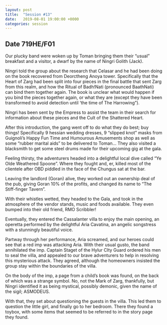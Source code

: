 ```yaml
---
layout: post
title:  "Session #13"
date:   2019-08-01 19:00:00 +0000
categories: session
---
```


## Date 719HE/F01

Our plucky band were woken up by Toman bringing them their “usual” breakfast and a visitor, a dwarf by the name of Ningri Golith (Jack). 

Ningri told the group about the research that Celasar and he had been doing on the book recovered from Deorctheng  Anoya tower. Specifically that the Heart of Zarg had been split into four pieces in the final battle that sent Zarg from this realm, and how the Ritual of Badh!Nati (pronounced BaathNati) can bind them together again. The book is unclear what would happen if you bind the pieces together again, or what they are (except they have been transformed to avoid detection until ‘the time of The Harrowing”).

Ningri has been sent by the Empress to assist the team in their search for information about these pieces and the Cult of the Shattered Heart.

After this introduction, the gang went off to do what they do best; buy things! Specifically 9 hessian wedding dresses, 9 “slipped knot” masks from Guignoli’s Happy Fun Time and Humourous Amusements shop as well as some “rubber marital aids” to be delivered to Toman… They also visited a blacksmith to get some steel drums made for their upcoming gig at the gala.

Feeling thirsty, the adventurers headed into a delightful local dive called “Ye Olde Weathered Spoone”.  Where they fought and, er, killed most of the clientele after OBD piddled in the face of the Chungus sat at the bar.

Leaving the landlord (Goran) alive, they worked out an ownership deal of the pub, giving Goran 10% of the profits, and changed its name to “The Stiff-finger Tavern”.

With their whistles wetted, they headed to the Gala, and took in the atmosphere of the vendor stands, music and foods available. They even bumped into their old friend, RMO Scribbler!

Eventually, they entered the Cassalanter villa to enjoy the main opening, an operetta performed by the delightful Aria Cavatina, an angelic songstress with a stunningly beautiful voice.

Partway through her performance, Aria screamed, and our heroes could see that a red imp was attacking Aria. With their usual gusto, the band annihilated the imp.  Captain Staget of the Hylur CIty Guard ordered his men to seal the villa, and appealed to our brave adventurers to help in resolving this mysterious attack. They agreed, although the homeowners insisted the group stay within the boundaries of the villa.

On the body of the imp, a page from a child’s book was found, on the back of which was a strange symbol. No, not the Mark of Zarg, thankfully, but Ningri identified it as being mystical, possibly demonic, given the name of the sigil; ASMODEUS.

With that, they set about questioning the guests in the villa. This led them to question the little girl, and finally go to her bedroom. There they found a toybox, with some items that seemed to be referred to in the story page they found.
